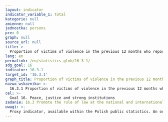 ```yaml
---
layout: indicator
indicator_variable_1: total
kategorie: null
zmienne: null
jednostka: persons
pre: 0
graph: null
source_url: null
title: >-
  Proportion of victims of violence in the previous 12 months who reported their victimization to competent authorities or other officially recognized conflict resolution mechanisms
lang: en
permalink: /en/statistics_glob/16-3-1/
sdg_goal: 16
indicator: 16.3.1
target_id: '16.3.1'
graph_title: Proportion of victims of violence in the previous 12 months who reported their victimization to competent authorities or other officially recognized conflict resolution mechanisms
nazwa_wskaznika: >-
  16.3.1 Proportion of victims of violence in the previous 12 months who reported their victimization to competent authorities or other officially recognized conflict resolution mechanisms
cel: >-
  Goal 16. Peace, justice and strong institutions
zadanie: 16.3 Promote the rule of law at the national and international levels and ensure equal access to justice for all
uwagi: >-
  Proxy indicator, available within the Polish public statistics. An original indicator, adopted by the UN for monitoring target 16.3 of the 2030 Agenda is 16.3.1 Proportion of victims of violence in the previous 12 months who reported their victimization to competent authorities or other officially recognized conflict resolution mechanisms.
---
```

